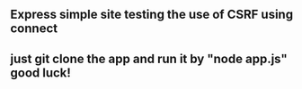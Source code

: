 ## Express simple site testing the use of CSRF using connect

## just git clone the app and run it by "node app.js" good luck!  
